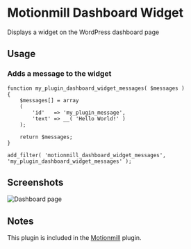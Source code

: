 Motionmill Dashboard Widget
===========================

Displays a widget on the WordPress dashboard page

Usage
-----

### Adds a message to the widget

	function my_plugin_dashboard_widget_messages( $messages )
	{
		$messages[] = array
		(
			'id'   => 'my_plugin_message',
			'text' => __( 'Hello World!' )
		);

		return $messages;
	}

	add_filter( 'motionmill_dashboard_widget_messages', 'my_plugin_dashboard_widget_messages' );

Screenshots
-----------

![Dashboard page](https://raw.githubusercontent.com/addwittz/motionmill/master/plugins/motionmill-dashboard-widget/screenshot-1.png)

Notes
-----

This plugin is included in the [Motionmill](https://github.com/addwittz/motionmill) plugin.